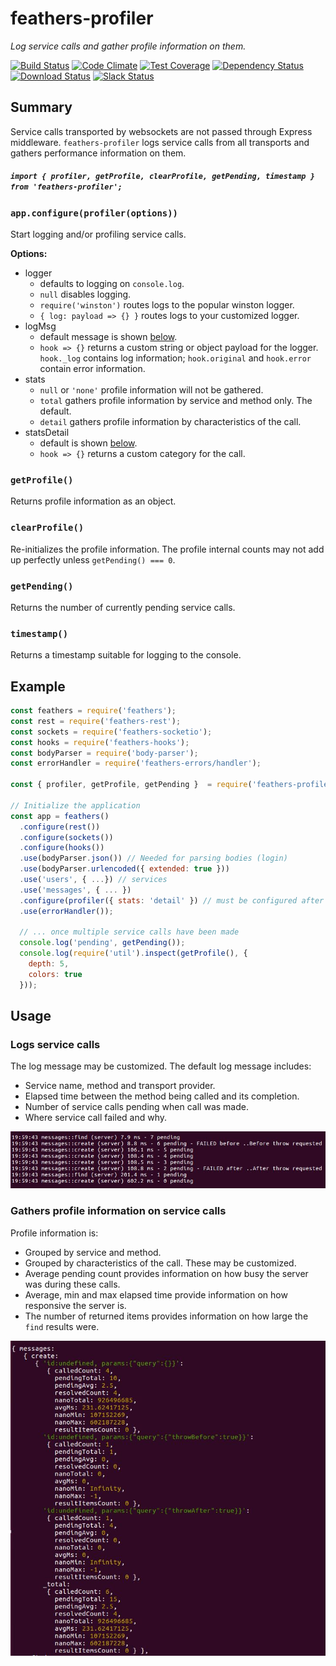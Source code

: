 # feathers-profiler
*Log service calls and gather profile information on them.*

[![Build Status](https://travis-ci.org/feathersjs/feathers-profiler.png?branch=master)](https://travis-ci.org/feathersjs/feathers-profiler)
[![Code Climate](https://codeclimate.com/github/feathersjs/feathers-profiler/badges/gpa.svg)](https://codeclimate.com/github/feathersjs/feathers-profiler)
[![Test Coverage](https://codeclimate.com/github/feathersjs/feathers-profiler/badges/coverage.svg)](https://codeclimate.com/github/feathersjs/feathers-profiler/coverage)
[![Dependency Status](https://img.shields.io/david/feathersjs/feathers-profiler.svg?style=flat-square)](https://david-dm.org/feathersjs/feathers-profiler)
[![Download Status](https://img.shields.io/npm/dm/feathers-profiler.svg?style=flat-square)](https://www.npmjs.com/package/feathers-profiler)
[![Slack Status](http://slack.feathersjs.com/badge.svg)](http://slack.feathersjs.com)


## Summary

Service calls transported by websockets are not passed through Express middleware.
`feathers-profiler` logs service calls from all transports
and gathers performance information on them.

##### `import { profiler, getProfile, clearProfile, getPending, timestamp } from 'feathers-profiler';`

### `app.configure(profiler(options))`

Start logging and/or profiling service calls.

__Options:__

- logger
    - defaults to logging on `console.log`.
    - `null` disables logging.
    - `require('winston')` routes logs to the popular winston logger.
    - `{ log: payload => {} }` routes logs to your customized logger.
- logMsg
    - default message is shown [below](#logs-service-calls).
    - `hook => {}` returns a custom string or object payload for the logger.
    `hook._log` contains log information;
    `hook.original` and `hook.error` contain error information.
- stats
    - `null` or `'none'` profile information will not be gathered.
    - `total` gathers profile information by service and method only. The default.
    - `detail` gathers profile information by characteristics of the call.
- statsDetail
    - default is shown [below](#gathers-profile-information-on-service-calls).
    - `hook => {}` returns a custom category for the call.


### `getProfile()`

Returns profile information as an object.

### `clearProfile()`

Re-initializes the profile information.
The profile internal counts may not add up perfectly unless `getPending() === 0`.
    
### `getPending()`

Returns the number of currently pending service calls.

### `timestamp()`

Returns a timestamp suitable for logging to the console.

## Example

```js
const feathers = require('feathers');
const rest = require('feathers-rest');
const sockets = require('feathers-socketio');
const hooks = require('feathers-hooks');
const bodyParser = require('body-parser');
const errorHandler = require('feathers-errors/handler');

const { profiler, getProfile, getPending }  = require('feathers-profiler');

// Initialize the application
const app = feathers()
  .configure(rest())
  .configure(sockets())
  .configure(hooks())
  .use(bodyParser.json()) // Needed for parsing bodies (login)
  .use(bodyParser.urlencoded({ extended: true }))
  .use('users', { ...}) // services
  .use('messages', { ... })
  .configure(profiler({ stats: 'detail' }) // must be configured after all services
  .use(errorHandler());
  
  // ... once multiple service calls have been made
  console.log('pending', getPending());
  console.log(require('util').inspect(getProfile(), {
    depth: 5,
    colors: true
  }));
```

## Usage

### Logs service calls

The log message may be customized. The default log message includes:

- Service name, method and transport provider.
- Elapsed time between the method being called and its completion.
- Number of service calls pending when call was made.
- Where service call failed and why.

![logs](../img/profiler-log.jpg)

### Gathers profile information on service calls

Profile information is:

- Grouped by service and method.
- Grouped by characteristics of the call. These may be customized.
- Average pending count provides information on how busy the server was during these calls.
- Average, min and max elapsed time provide information on how responsive the server is.
- The number of returned items provides information on how large the `find` results were.

![stats](../img/profiler-stats.jpg)
